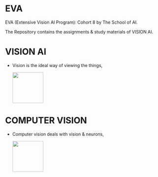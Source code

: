 # EVA
EVA (Extensive Vision AI Program):  Cohort 8 by The School of AI.

The Repository contains the assignments & study materials of VISION AI.

# VISION AI

- Vision is the ideal way of viewing the things,

    <img src = "https://user-images.githubusercontent.com/60026221/211131163-011dc830-944a-4faa-a744-399023de4ad2.jpeg" width = 100px height = 100px>

# COMPUTER VISION

- Computer vision deals with vision & neurons,
  
    <img src ="https://user-images.githubusercontent.com/60026221/211131221-c8727d68-e2a2-47bf-8ed0-3d18cec95e8d.jpg" width = 100px height = 100px>
